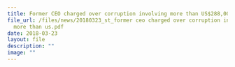 ```yaml
---
title: Former CEO charged over corruption involving more than US$288,000
file_url: /files/news/20180323_st_former ceo charged over corruption involving
  more than us.pdf
date: 2018-03-23
layout: file
description: ""
image: ""
---
```

